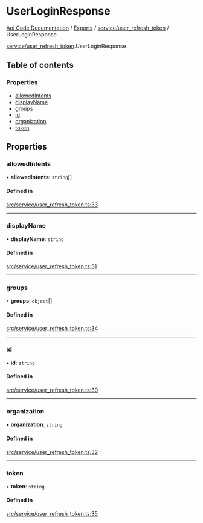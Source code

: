 # UserLoginResponse
 
[Api Code Documentation](../README.md) / [Exports](../modules.md) / [service/user\_refresh\_token](../modules/service_user_refresh_token.md) / UserLoginResponse

[service/user\_refresh\_token](../modules/service_user_refresh_token.md).UserLoginResponse

## Table of contents

### Properties

- [allowedIntents](service_user_refresh_token.UserLoginResponse.md#allowedintents)
- [displayName](service_user_refresh_token.UserLoginResponse.md#displayname)
- [groups](service_user_refresh_token.UserLoginResponse.md#groups)
- [id](service_user_refresh_token.UserLoginResponse.md#id)
- [organization](service_user_refresh_token.UserLoginResponse.md#organization)
- [token](service_user_refresh_token.UserLoginResponse.md#token)

## Properties

### allowedIntents

• **allowedIntents**: `string`[]

#### Defined in

[src/service/user_refresh_token.ts:33](https://github.com/openkfw/TruBudget/blob/90402cb/api/src/service/user_refresh_token.ts#L33)

___

### displayName

• **displayName**: `string`

#### Defined in

[src/service/user_refresh_token.ts:31](https://github.com/openkfw/TruBudget/blob/90402cb/api/src/service/user_refresh_token.ts#L31)

___

### groups

• **groups**: `object`[]

#### Defined in

[src/service/user_refresh_token.ts:34](https://github.com/openkfw/TruBudget/blob/90402cb/api/src/service/user_refresh_token.ts#L34)

___

### id

• **id**: `string`

#### Defined in

[src/service/user_refresh_token.ts:30](https://github.com/openkfw/TruBudget/blob/90402cb/api/src/service/user_refresh_token.ts#L30)

___

### organization

• **organization**: `string`

#### Defined in

[src/service/user_refresh_token.ts:32](https://github.com/openkfw/TruBudget/blob/90402cb/api/src/service/user_refresh_token.ts#L32)

___

### token

• **token**: `string`

#### Defined in

[src/service/user_refresh_token.ts:35](https://github.com/openkfw/TruBudget/blob/90402cb/api/src/service/user_refresh_token.ts#L35)
